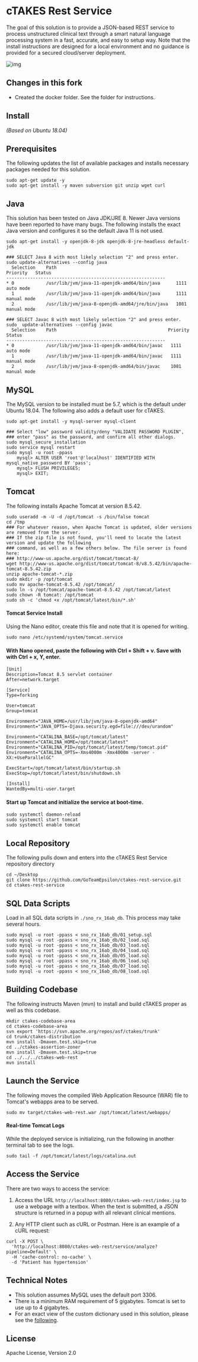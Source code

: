 # cTAKES Rest Service

The goal of this solution is to provide a JSON-based REST service to process unstructured clinical text through a smart natural language processing system in a fast, accurate, and easy to setup way. Note that the install instructions are designed for a local environment and no guidance is provided for a secured cloud/server deployment.

![img](./demo.png)

## Changes in this fork

* Created the docker folder. See the folder for instructions.


## Install
                                                                                                                                                                                                                                          
_(Based on Ubuntu 18.04)_

## Prerequisites

The following updates the list of available packages and installs necessary packages needed for this solution.

```
sudo apt-get update -y
sudo apt-get install -y maven subversion git unzip wget curl
```

## Java

This solution has been tested on Java JDK/JRE 8. Newer Java versions have been reported to have many bugs. The following installs the exact Java version and configures it so the default Java 11 is not used.

```
sudo apt-get install -y openjdk-8-jdk openjdk-8-jre-headless default-jdk

### SELECT Java 8 with most likely selection "2" and press enter.
sudo update-alternatives --config java
  Selection    Path                                            Priority   Status
------------------------------------------------------------
* 0            /usr/lib/jvm/java-11-openjdk-amd64/bin/java      1111      auto mode
  1            /usr/lib/jvm/java-11-openjdk-amd64/bin/java      1111      manual mode
  2            /usr/lib/jvm/java-8-openjdk-amd64/jre/bin/java   1081      manual mode

### SELECT Javac 8 with most likely selection "2" and press enter.
sudo  update-alternatives --config javac
  Selection    Path                                          Priority   Status
------------------------------------------------------------
* 0            /usr/lib/jvm/java-11-openjdk-amd64/bin/javac   1111      auto mode
  1            /usr/lib/jvm/java-11-openjdk-amd64/bin/javac   1111      manual mode
  2            /usr/lib/jvm/java-8-openjdk-amd64/bin/javac    1081      manual mode
```

## MySQL

The MySQL version to be installed must be 5.7, which is the default under Ubuntu 18.04. The following also adds a default user for cTAKES.

```
sudo apt-get install -y mysql-server mysql-client

### Select "low" password validity/deny "VALIDATE PASSWORD PLUGIN",
### enter "pass" as the password, and confirm all other dialogs.
sudo mysql_secure_installation
sudo service mysql restart
sudo mysql -u root -ppass
    mysql> ALTER USER 'root'@'localhost' IDENTIFIED WITH mysql_native_password BY 'pass';
    mysql> FLUSH PRIVILEGES;
    mysql> EXIT;
```

## Tomcat

The following installs Apache Tomcat at version 8.5.42.

```
sudo useradd -m -U -d /opt/tomcat -s /bin/false tomcat
cd /tmp
### For whatever reason, when Apache Tomcat is updated, older versions are removed from the server.
### If the zip file is not found, you'll need to locate the latest version and update the following
### command, as well as a few others below. The file server is found here:
### http://www-us.apache.org/dist/tomcat/tomcat-8/
wget http://www-us.apache.org/dist/tomcat/tomcat-8/v8.5.42/bin/apache-tomcat-8.5.42.zip
unzip apache-tomcat-*.zip
sudo mkdir -p /opt/tomcat
sudo mv apache-tomcat-8.5.42 /opt/tomcat/
sudo ln -s /opt/tomcat/apache-tomcat-8.5.42 /opt/tomcat/latest
sudo chown -R tomcat: /opt/tomcat
sudo sh -c 'chmod +x /opt/tomcat/latest/bin/*.sh'
```

#### Tomcat Service Install

Using the Nano editor, create this file and note that it is opened for writing.

```
sudo nano /etc/systemd/system/tomcat.service
```

#### With Nano opened, paste the following with Ctrl + Shift + v. Save with with Ctrl + x, Y, enter.

```
[Unit]
Description=Tomcat 8.5 servlet container
After=network.target

[Service]
Type=forking

User=tomcat
Group=tomcat

Environment="JAVA_HOME=/usr/lib/jvm/java-8-openjdk-amd64"
Environment="JAVA_OPTS=-Djava.security.egd=file:///dev/urandom"

Environment="CATALINA_BASE=/opt/tomcat/latest"
Environment="CATALINA_HOME=/opt/tomcat/latest"
Environment="CATALINA_PID=/opt/tomcat/latest/temp/tomcat.pid"
Environment="CATALINA_OPTS=-Xms4000m -Xmx4000m -server -XX:+UseParallelGC"

ExecStart=/opt/tomcat/latest/bin/startup.sh
ExecStop=/opt/tomcat/latest/bin/shutdown.sh

[Install]
WantedBy=multi-user.target
```

#### Start up Tomcat and initialize the service at boot-time.

```
sudo systemctl daemon-reload
sudo systemctl start tomcat
sudo systemctl enable tomcat
```

## Local Repository

The following pulls down and enters into the cTAKES Rest Service repository directory

```
cd ~/Desktop
git clone https://github.com/GoTeamEpsilon/ctakes-rest-service.git
cd ctakes-rest-service
```

## SQL Data Scripts

Load in all SQL data scripts in `./sno_rx_16ab_db`. This process may take several hours.

```
sudo mysql -u root -ppass < sno_rx_16ab_db/01_setup.sql
sudo mysql -u root -ppass < sno_rx_16ab_db/02_load.sql
sudo mysql -u root -ppass < sno_rx_16ab_db/03_load.sql
sudo mysql -u root -ppass < sno_rx_16ab_db/04_load.sql
sudo mysql -u root -ppass < sno_rx_16ab_db/05_load.sql
sudo mysql -u root -ppass < sno_rx_16ab_db/06_load.sql
sudo mysql -u root -ppass < sno_rx_16ab_db/07_load.sql
sudo mysql -u root -ppass < sno_rx_16ab_db/08_load.sql
```

## Building Codebase

The following instructs Maven (mvn) to install and build cTAKES proper as well as this codebase.

```
mkdir ctakes-codebase-area
cd ctakes-codebase-area
svn export 'https://svn.apache.org/repos/asf/ctakes/trunk'
cd trunk/ctakes-distribution
mvn install -Dmaven.test.skip=true
cd ../ctakes-assertion-zoner
mvn install -Dmaven.test.skip=true
cd ../../../ctakes-web-rest
mvn install
```

## Launch the Service

The following moves the compiled Web Application Resource (WAR) file to Tomcat's webapps area to be served.

```
sudo mv target/ctakes-web-rest.war /opt/tomcat/latest/webapps/
```

#### Real-time Tomcat Logs

While the deployed service is initializing, run the following in another terminal tab to see the logs.

```
sudo tail -f /opt/tomcat/latest/logs/catalina.out
```

## Access the Service

There are two ways to access the service:

1. Access the URL `http://localhost:8080/ctakes-web-rest/index.jsp` to use a webpage with a textbox. When the text is submitted, a JSON structure is returned in a popup with all relevant clinical mentions.

2. Any HTTP client such as cURL or Postman. Here is an example of a cURL request:

```
curl -X POST \
  'http://localhost:8080/ctakes-web-rest/service/analyze?pipeline=Default' \
  -H 'cache-control: no-cache' \
  -d 'Patient has hypertension'
```

## Technical Notes

- This solution assumes MySQL uses the default port 3306. 
- There is a minimum RAM requirement of 5 gigabytes. Tomcat is set to use up to 4 gigabytes.
- For an exact view of the custom dictionary used in this solution, please see the [following](https://github.com/GoTeamEpsilon/ctakes-rest-service/blob/master/ctakes-web-rest/src/main/resources/org/apache/ctakes/dictionary/lookup/fast/customDictionary.xml).


## License

Apache License, Version 2.0
